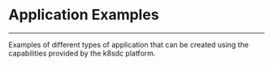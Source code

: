 # Application Examples

<hr>

Examples of different types of application that can be created using the capabilities provided by the k8sdc platform.